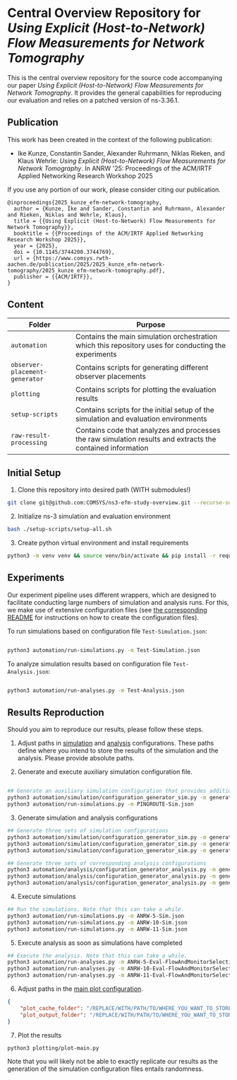 # Central Overview Repository for *Using Explicit (Host-to-Network) Flow Measurements for Network Tomography*

This is the central overview repository for the source code accompanying our paper *Using Explicit (Host-to-Network) Flow Measurements for Network Tomography*.
It provides the general capabilities for reproducing our evaluation and relies on a patched version of ns-3.36.1.

## Publication
This work has been created in the context of the following publication:

* Ike Kunze, Constantin Sander, Alexander Ruhrmann, Niklas Rieken, and Klaus Wehrle: *Using Explicit (Host-to-Network) Flow Measurements for Network Tomography*. In ANRW '25: Proceedings of the ACM/IRTF Applied Networking Research Workshop 2025

If you use any portion of our work, please consider citing our publication.

```
@inproceedings{2025_kunze_efm-network-tomography,
  author = {Kunze, Ike and Sander, Constantin and Ruhrmann, Alexander and Rieken, Niklas and Wehrle, Klaus},
  title = {{Using Explicit (Host-to-Network) Flow Measurements for Network Tomography}},
  booktitle = {{Proceedings of the ACM/IRTF Applied Networking Research Workshop 2025}},
  year = {2025},
  doi = {10.1145/3744200.3744769},
  url = {https://www.comsys.rwth-aachen.de/publication/2025/2025_kunze_efm-network-tomography/2025_kunze_efm-network-tomography.pdf},
  publisher = {{ACM/IRTF}},
}
```

## Content

Folder | Purpose
------ | ------- 
``automation``                         | Contains the main simulation orchestration which this repository uses for conducting the experiments
``observer-placement-generator``       | Contains scripts for generating different observer placements
``plotting``                           | Contains scripts for plotting the evaluation results
``setup-scripts``                      | Contains scripts for the initial setup of the simulation and evaluation environments
``raw-result-processing``              | Contains code that analyzes and processes the raw simulation results and extracts the contained information


## Initial Setup

1. Clone this repository into desired path (WITH submodules!)
```bash
git clone git@github.com:COMSYS/ns3-efm-study-overview.git --recurse-submodules
```

2. Initialize ns-3 simulation and evaluation environment 

```bash
bash ./setup-scripts/setup-all.sh
```

3. Create python virtual environment and install requirements
```bash
python3 -m venv venv && source venv/bin/activate && pip install -r requirements.txt
```

## Experiments

Our experiment pipeline uses different wrappers, which are designed to facilitate conducting large numbers of simulation and analysis runs.
For this, we make use of extensive configuration files (see [the corresponding README](automation/README.md) for instructions on how to create the configuration files).

To run simulations based on configuration file `Test-Simulation.json`:

```bash

python3 automation/run-simulations.py -m Test-Simulation.json
```

To analyze simulation results based on configuration file `Test-Analysis.json`:

```bash

python3 automation/run-analyses.py -m Test-Analysis.json
```



## Results Reproduction

Should you aim to reproduce our results, please follow these steps.

1. Adjust paths in [simulation](automation/configs-meta/config-meta-sim-default.json) and [analysis](automation/configs-meta/config-meta-analysis-default.json) configurations.
These paths define where you intend to store the results of the simulation and the analysis.
Please provide absolute paths.

2. Generate and execute auxiliary simulation configuration file.

```bash

## Generate an auxiliary simulation configuration that provides additional input for later (more specifically, it explores the paths the ping flows will later take)
python3 automation/simulation/configuration_generator_sim.py -m generation-config-sim-PING-ROUTES.json
python3 automation/run-simulations.py -m PINGROUTE-Sim.json
```


3. Generate simulation and analysis configurations

```bash
## Generate three sets of simulation configurations
python3 automation/simulation/configuration_generator_sim.py -m generation-config-sim-ANRW-5.json
python3 automation/simulation/configuration_generator_sim.py -m generation-config-sim-ANRW-10.json
python3 automation/simulation/configuration_generator_sim.py -m generation-config-sim-ANRW-11.json

## Generate three sets of corresponding analysis configurations
python3 automation/analysis/configuration_generator_analysis.py -m generation-config-analysis-ANRW-5-FlowAndMonitorSelection_PERC.json
python3 automation/analysis/configuration_generator_analysis.py -m generation-config-analysis-ANRW-10-FlowAndMonitorSelection_PERC.json
python3 automation/analysis/configuration_generator_analysis.py -m generation-config-analysis-ANRW-11-FlowAndMonitorSelection_PERC.json
```

4. Execute simulations

```bash
## Run the simulations. Note that this can take a while.
python3 automation/run-simulations.py -m ANRW-5-Sim.json
python3 automation/run-simulations.py -m ANRW-10-Sim.json
python3 automation/run-simulations.py -m ANRW-11-Sim.json
```

5. Execute analysis as soon as simulations have completed

```bash
## Execute the analysis. Note that this can take a while.
python3 automation/run-analyses.py -m ANRW-5-Eval-FlowAndMonitorSelectionPerc.json
python3 automation/run-analyses.py -m ANRW-10-Eval-FlowAndMonitorSelectionPerc.json
python3 automation/run-analyses.py -m ANRW-11-Eval-FlowAndMonitorSelectionPerc.json
```

6. Adjust paths in the [main plot configuration](plotting/configs/plot-config-ANRW-Complete.json).

```json
{
    "plot_cache_folder": "/REPLACE/WITH/PATH/TO/WHERE_YOU_WANT_TO_STORE_PLOT_CACHE_FILES",
    "plot_output_folder": "/REPLACE/WITH/PATH/TO/WHERE_YOU_WANT_TO_STORE_PLOTS"
}
```

7. Plot the results

```bash
python3 plotting/plot-main.py 
```

Note that you will likely not be able to exactly replicate our results as the generation of the simulation configuration files entails randomness.